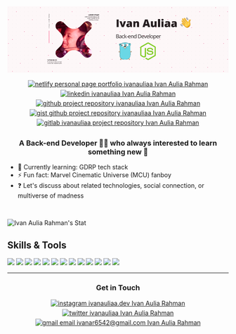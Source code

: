 ![Ivan Aulia Rahman](./banner.png)

<div align="center">
<a href="https://ivanauliaa.netlify.app" target="_blank">
<img src=https://img.shields.io/badge/Personal_Page-00C7B7?style=for-the-badge&logo=netlify&logoColor=white alt="netlify personal page portfolio ivanauliaa Ivan Aulia Rahman" style="margin-bottom: 5px;" />
</a>
<a href="https://linkedin.com/in/ivanauliaa" target="_blank">
<img src=https://img.shields.io/badge/linkedin-%231E77B5.svg?&style=for-the-badge&logo=linkedin&logoColor=white alt="linkedin ivanauliaa Ivan Aulia Rahman" style="margin-bottom: 5px;" />
</a>
<a href="https://github.com/ivanauliaa" target="_blank">
<img src=https://img.shields.io/badge/github-%2324292e.svg?&style=for-the-badge&logo=github&logoColor=white alt="github project repository ivanauliaa Ivan Aulia Rahman" style="margin-bottom: 5px;" />
</a>
<a href="https://gist.github.com/ivanauliaa" target="_blank">
<img src=https://img.shields.io/badge/gist-%2324292e.svg?&style=for-the-badge&logo=github&logoColor=white alt="gist github project repository ivanauliaa Ivan Aulia Rahman" style="margin-bottom: 5px;" />
</a>
<a href="https://gitlab.com/ivanauliaa" target="_blank">
<img src=https://img.shields.io/badge/GitLab-330F63?style=for-the-badge&logo=gitlab&logoColor=white alt="gitlab ivanauliaa project repository Ivan Aulia Rahman" style="margin-bottom: 5px;" />
</a>
</div>

### <div align="center">A Back-end Developer 👨‍💻 who always interested to learn something new 🚀</div>  

- 🌱 Currently learning: GDRP tech stack
- ⚡ Fun fact: Marvel Cinematic Universe (MCU) fanboy
- ❓ Let's discuss about related technologies, social connection, or multiverse of madness  

<br/> 

![Ivan Aulia Rahman's Stat](https://github-readme-stats.vercel.app/api?username=ivanauliaa&show_icons=true&theme=github_dark&hide_border=true?include_all_commits=true)

## Skills & Tools
![](https://img.shields.io/badge/Go-00ADD8?style=for-the-badge&logo=go&logoColor=white)
![](https://img.shields.io/badge/Node.js-339933?style=for-the-badge&logo=nodedotjs&logoColor=white)
![](https://img.shields.io/badge/Docker-2CA5E0?style=for-the-badge&logo=docker&logoColor=white)
![](https://img.shields.io/badge/Postgres-316192?style=for-the-badge&logo=postgresql&logoColor=white)
![](https://img.shields.io/badge/Python-FFD43B?style=for-the-badge&logo=python&logoColor=blue)
![](https://img.shields.io/badge/Laravel-FF2D20?style=for-the-badge&logo=laravel&logoColor=white)
![](https://img.shields.io/badge/MySQL-005C84?style=for-the-badge&logo=mysql&logoColor=white)
![](https://img.shields.io/badge/HTML-E34F26?style=for-the-badge&logo=html5&logoColor=white)
![](https://img.shields.io/badge/CSS-1572B6?style=for-the-badge&logo=css3&logoColor=white)
![](https://img.shields.io/badge/JS-323330?style=for-the-badge&logo=javascript&logoColor=F7DF1E)
![](https://img.shields.io/badge/VSCode-0078D4?style=for-the-badge&logo=visual%20studio%20code&logoColor=white)
![](https://img.shields.io/badge/Postman-FF6C37?style=for-the-badge&logo=Postman&logoColor=white)
![](https://img.shields.io/badge/Figma-F24E1E?style=for-the-badge&logo=figma&logoColor=white)

----

<div align="center">
  
### <div align="center">Get in Touch</div>

<a href="https://instagram.com/ivanauliaa.dev" target="_blank">
<img src="https://img.shields.io/badge/Instagram-E4405F?style=for-the-badge&logo=instagram&logoColor=white" alt="instagram ivanauliaa.dev Ivan Aulia Rahman" style="margin-bottom: 5px;"/>
</a>
<a href="https://twitter.com/ivanauliaaa" target="_blank">
<img src="https://img.shields.io/badge/twitter-%2300acee.svg?&style=for-the-badge&logo=twitter&logoColor=white" alt="twitter ivanauliaa Ivan Aulia Rahman" style="margin-bottom: 5px;"/>
</a>
<a href="mailto:ivanar6542@gmail.com" target="_blank">
<img src="https://img.shields.io/badge/Gmail-D14836?style=for-the-badge&logo=gmail&logoColor=white" alt="gmail email ivanar6542@gmail.com Ivan Aulia Rahman" style="margin-bottom: 5px;"/>
</a>
</div>
